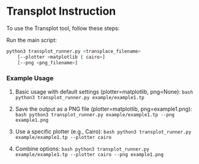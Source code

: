# Transplot Instruction

To use the Transplot tool, follow these steps:

Run the main script:
  ```bash
  python3 transplot_runner.py <transplace_filename>
      [--plotter <matplotlib | cairo>]
      [--png <png_filename>]
  ```

  ### Example Usage
  1. Basic usage with default settings (plotter=matplotlib, png=None):
    ```bash
    python3 transplot_runner.py example/example1.tp
    ```

  2. Save the output as a PNG file (plotter=matplotlib, png=example1.png):
    ```bash
    python3 transplot_runner.py example/example1.tp --png example1.png
    ```

  3. Use a specific plotter (e.g., Cairo):
    ```bash
    python3 transplot_runner.py example/example1.tp --plotter cairo
    ```

  4. Combine options:
    ```bash
    python3 transplot_runner.py example/example1.tp --plotter cairo --png example1.png
    ```
